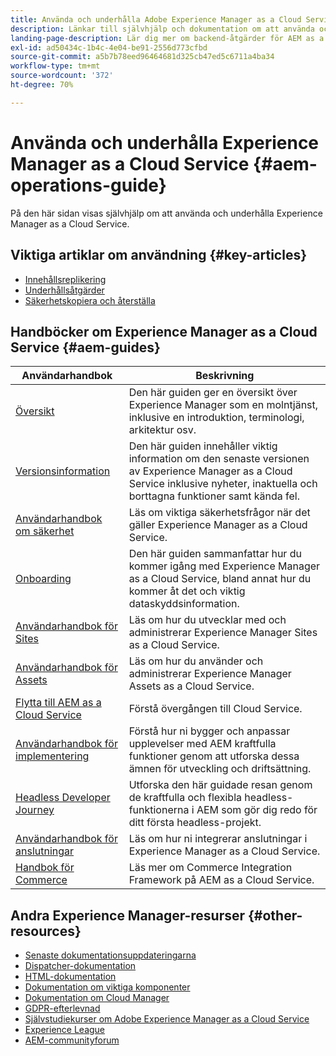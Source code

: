 ```yaml
---
title: Använda och underhålla Adobe Experience Manager as a Cloud Service
description: Länkar till självhjälp och dokumentation om att använda och underhålla Adobe Experience Manager as a Cloud Service
landing-page-description: Lär dig mer om backend-åtgärder för AEM as a Cloud Service, som indexering och underhållsuppgifter.
exl-id: ad50434c-1b4c-4e04-be91-2556d773cfbd
source-git-commit: a5b7b78eed96464681d325cb47ed5c6711a4ba34
workflow-type: tm+mt
source-wordcount: '372'
ht-degree: 70%

---
```


# Använda och underhålla Experience Manager as a Cloud Service {#aem-operations-guide}

På den här sidan visas självhjälp om att använda och underhålla Experience Manager as a Cloud Service.

## Viktiga artiklar om användning {#key-articles}

* [Innehållsreplikering](replication.md)
* [Underhållsåtgärder](maintenance.md)
* [Säkerhetskopiera och återställa](backup.md)

## Handböcker om Experience Manager as a Cloud Service {#aem-guides}

| Användarhandbok | Beskrivning |
|---|---|
| [Översikt](/help/overview/home.md) | Den här guiden ger en översikt över Experience Manager som en molntjänst, inklusive en introduktion, terminologi, arkitektur osv. |
| [Versionsinformation](/help/release-notes/home.md) | Den här guiden innehåller viktig information om den senaste versionen av Experience Manager as a Cloud Service inklusive nyheter, inaktuella och borttagna funktioner samt kända fel. |
| [Användarhandbok om säkerhet](/help/security/home.md) | Läs om viktiga säkerhetsfrågor när det gäller Experience Manager as a Cloud Service. |
| [Onboarding](/help/onboarding/home.md) | Den här guiden sammanfattar hur du kommer igång med Experience Manager as a Cloud Service, bland annat hur du kommer åt det och viktig dataskyddsinformation. |
| [Användarhandbok för Sites](/help/sites-cloud/home.md) | Läs om hur du utvecklar med och administrerar Experience Manager Sites as a Cloud Service. |
| [Användarhandbok för Assets](/help/assets/home.md) | Läs om hur du använder och administrerar Experience Manager Assets as a Cloud Service. |
| [Flytta till AEM as a Cloud Service](/help/journey-migration/getting-started.md) | Förstå övergången till Cloud Service. |
| [Användarhandbok för implementering](/help/implementing/home.md) | Förstå hur ni bygger och anpassar upplevelser med AEM kraftfulla funktioner genom att utforska dessa ämnen för utveckling och driftsättning. |
| [Headless Developer Journey](/help/journey-headless/developer/overview.md) | Utforska den här guidade resan genom de kraftfulla och flexibla headless-funktionerna i AEM som gör dig redo för ditt första headless-projekt. |
| [Användarhandbok för anslutningar](/help/connectors/home.md) | Läs om hur ni integrerar anslutningar i Experience Manager as a Cloud Service. |
| [Handbok för Commerce](/help/commerce-cloud/home.md) | Läs mer om Commerce Integration Framework på AEM as a Cloud Service. |

## Andra Experience Manager-resurser {#other-resources}

* [Senaste dokumentationsuppdateringarna](https://helpx.adobe.com/experience-manager/documentation-updates.html#AEMasaCloudService)
* [Dispatcher-dokumentation](/help/implementing/dispatcher/overview.md)
* [HTML-dokumentation](https://experienceleague.adobe.com/docs/experience-manager-htl/using/overview.html)
* [Dokumentation om viktiga komponenter](https://experienceleague.adobe.com/docs/experience-manager-core-components/using/introduction.html)
* [Dokumentation om Cloud Manager](/help/onboarding/learn-concepts/cloud-manager-introduction.md)
* [GDPR-efterlevnad](/help/compliance/data-privacy-and-protection-readiness/aem-readiness.md)
* [Självstudiekurser om Adobe Experience Manager as a Cloud Service](https://experienceleague.adobe.com/docs/experience-manager-learn/cloud-service/overview.html)
* [Experience League](https://guided.adobe.com/?promoid=K42KVXHD&amp;mv=other#solutions/experience-manager)
* [AEM-communityforum](https://forums.adobe.com/community/experience-cloud/marketing-cloud/experience-manager)
